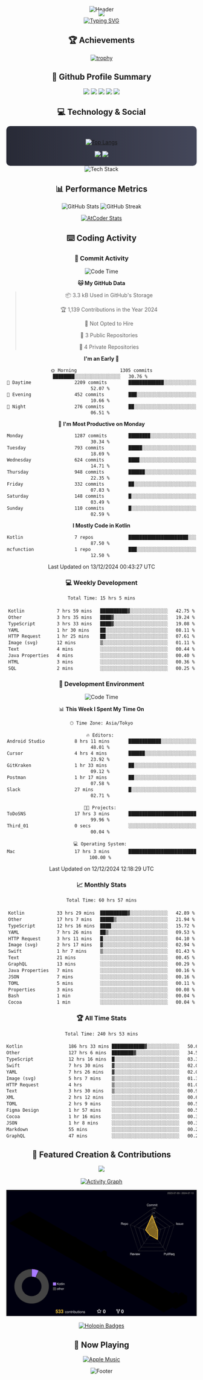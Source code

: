 <div align="center">
  
![Header](https://capsule-render.vercel.app/api?type=waving&color=gradient&customColorList=12&height=300&section=header&text=Welcome%20to%20Batapii's%20Universe&fontSize=50&animation=fadeIn&fontAlignY=40&desc=Android%20Developer%20|%20Kotlin%20LOVE%20)

<div style="margin-top: -20px;">
  <img src="https://readme-typing-svg.herokuapp.com/?lines=Crafting+Android+Experiences;Building+Tomorrow's+Apps+Today;Always+Learning,+Always+Growing&font=Fira%20Code&center=true&width=440&height=45&color=f75c7e&vCenter=true&size=22&pause=1000">
</div>

<a href="https://git.io/typing-svg">
  <img src="https://readme-typing-svg.demolab.com?font=Fira+Code&weight=600&size=28&duration=4000&pause=1000&center=true&vCenter=true&width=800&lines=Hey+there!+I'm+Batapii+%F0%9F%91%8B;Android+Developer+from+Japan+%F0%9F%87%AF%F0%9F%87%B5" alt="Typing SVG" />
</a>

## 🏆 Achievements

[![trophy](https://github-profile-trophy.vercel.app/?username=batapii&theme=onestar&no-frame=true&no-bg=true&column=8&rank=SECRET,SSS,SS,S,AAA,AA,A,B,C,?&margin-w=10&margin-h=10)](https://github.com/ryo-ma/github-profile-trophy)

## 🎯 Github Profile Summary

<div align="center">
  <img src="http://github-profile-summary-cards.vercel.app/api/cards/profile-details?username=batapii&theme=radical" />
  <img src="http://github-profile-summary-cards.vercel.app/api/cards/repos-per-language?username=batapii&theme=radical" />
  <img src="http://github-profile-summary-cards.vercel.app/api/cards/most-commit-language?username=batapii&theme=radical" />
  <img src="http://github-profile-summary-cards.vercel.app/api/cards/stats?username=batapii&theme=radical" />
  <img src="http://github-profile-summary-cards.vercel.app/api/cards/productive-time?username=batapii&theme=radical" />
</div>

## 💻 Technology & Social

<div align="center" style="background: linear-gradient(to right, #282A36, #44475A); padding: 20px; border-radius: 10px;">

[![Top Langs](https://github-readme-stats.vercel.app/api/top-langs/?username=batapii
)](https://github.com/anuraghazra/github-readme-stats)

<div style="margin-top: 15px">
<a href="https://github.com/batapii"><img src="https://img.shields.io/github/followers/batapii?style=for-the-badge&logo=github&label=Follow&color=ff6e96&labelColor=282A36"/></a>
<a href="https://twitter.com/batapii3939"><img src="https://img.shields.io/twitter/follow/batapii?style=for-the-badge&logo=twitter&color=1DA1F2&labelColor=282A36&label= Twitter"/></a>
</div>

</div>

<div align="center">
<img src="https://github-readme-tech-stack.vercel.app/api/cards?title=Tech+Stack&align=center&titleAlign=center&fontSize=20&lineHeight=10&lineCount=4&theme=github_dark&width=800&bg=%230D1117&badge=%23161B22&border=%2321262D&titleColor=%2358A6FF&line1=kotlin%2Ckotlin%2C0095D5%3Bandroid%2Candroid%2C00ff00%3Bjetpackcompose%2Cjetpack%2C4285F4%3B&line2=swift%2Cswift%2CFA7343%3Bfirebase%2Cfirebase%2CFFCA28%3Bgithub%2Cgithub%2C181717%3B&line3=typescript%2Ctypescript%2C3178C6%3Bgraphql%2Cgraphql%2CE10098%3Bsupabase%2Csupabase%2C3FCF8E%3B&line4=gradle%2Cgradle%2C02303A%3Bgitkraken%2Cgitkraken%2C179287%3Bpostman%2Cpostman%2CFF6C37%3B" alt="Tech Stack" />
</div>



## 📊 Performance Metrics

<div align="center">

![GitHub Stats](https://github-readme-stats.vercel.app/api?username=batapii&show_icons=true&theme=radical&hide_border=true&bg_color=0D1117)
![GitHub Streak](https://github-readme-streak-stats.herokuapp.com/?user=batapii&theme=radical&hide_border=true&background=0D1117)

[![AtCoder Stats](https://atcoder-readme-stats.vercel.app/stats/batapii3939?theme=dark&show_history=5&width=495)](https://github.com/iwbc-mzk/atcoder-readme-stats)

</div>

## ⌨️ Coding Activity

### 🌟 Commit Activity
<!--START_SECTION:commit-stats-->
![Code Time](http://img.shields.io/badge/Code%20Time-374%20hrs%2031%20mins-blue)

**🐱 My GitHub Data** 

> 📦 3.3 kB Used in GitHub's Storage 
 > 
> 🏆 1,139 Contributions in the Year 2024
 > 
> 🚫 Not Opted to Hire
 > 
> 📜 3 Public Repositories 
 > 
> 🔑 4 Private Repositories 
 > 
**I'm an Early 🐤** 

```text
🌞 Morning                1305 commits        ████████░░░░░░░░░░░░░░░░░   30.76 % 
🌆 Daytime                2209 commits        █████████████░░░░░░░░░░░░   52.07 % 
🌃 Evening                452 commits         ███░░░░░░░░░░░░░░░░░░░░░░   10.66 % 
🌙 Night                  276 commits         ██░░░░░░░░░░░░░░░░░░░░░░░   06.51 % 
```
📅 **I'm Most Productive on Monday** 

```text
Monday                   1287 commits        ████████░░░░░░░░░░░░░░░░░   30.34 % 
Tuesday                  793 commits         █████░░░░░░░░░░░░░░░░░░░░   18.69 % 
Wednesday                624 commits         ████░░░░░░░░░░░░░░░░░░░░░   14.71 % 
Thursday                 948 commits         ██████░░░░░░░░░░░░░░░░░░░   22.35 % 
Friday                   332 commits         ██░░░░░░░░░░░░░░░░░░░░░░░   07.83 % 
Saturday                 148 commits         █░░░░░░░░░░░░░░░░░░░░░░░░   03.49 % 
Sunday                   110 commits         █░░░░░░░░░░░░░░░░░░░░░░░░   02.59 % 
```


**I Mostly Code in Kotlin** 

```text
Kotlin                   7 repos             ██████████████████████░░░   87.50 % 
mcfunction               1 repo              ███░░░░░░░░░░░░░░░░░░░░░░   12.50 % 
```




 Last Updated on 13/12/2024 00:43:27 UTC
<!--END_SECTION:commit-stats-->

### 💻 Weekly Development
<!--START_SECTION:wakatime-->

```txt
Total Time: 15 hrs 5 mins

Kotlin            7 hrs 59 mins   ██████████▓░░░░░░░░░░░░░░   42.75 %
Other             3 hrs 35 mins   ████▓░░░░░░░░░░░░░░░░░░░░   19.24 %
TypeScript        3 hrs 33 mins   ████▓░░░░░░░░░░░░░░░░░░░░   19.08 %
YAML              1 hr 30 mins    ██░░░░░░░░░░░░░░░░░░░░░░░   08.11 %
HTTP Request      1 hr 25 mins    ██░░░░░░░░░░░░░░░░░░░░░░░   07.61 %
Image (svg)       12 mins         ▒░░░░░░░░░░░░░░░░░░░░░░░░   01.11 %
Text              4 mins          ░░░░░░░░░░░░░░░░░░░░░░░░░   00.44 %
Java Properties   4 mins          ░░░░░░░░░░░░░░░░░░░░░░░░░   00.40 %
HTML              3 mins          ░░░░░░░░░░░░░░░░░░░░░░░░░   00.36 %
SQL               2 mins          ░░░░░░░░░░░░░░░░░░░░░░░░░   00.25 %
```

<!--END_SECTION:wakatime-->

### 🔨 Development Environment
<!--START_SECTION:dev-stats-->
![Code Time](http://img.shields.io/badge/Code%20Time-374%20hrs%2031%20mins-blue)

📊 **This Week I Spent My Time On** 

```text
🕑︎ Time Zone: Asia/Tokyo

🔥 Editors: 
Android Studio           8 hrs 11 mins       ████████████░░░░░░░░░░░░░   48.01 % 
Cursor                   4 hrs 4 mins        ██████░░░░░░░░░░░░░░░░░░░   23.92 % 
GitKraken                1 hr 33 mins        ██░░░░░░░░░░░░░░░░░░░░░░░   09.12 % 
Postman                  1 hr 17 mins        ██░░░░░░░░░░░░░░░░░░░░░░░   07.58 % 
Slack                    27 mins             █░░░░░░░░░░░░░░░░░░░░░░░░   02.71 % 

🐱‍💻 Projects: 
ToDoSNS                  17 hrs 3 mins       █████████████████████████   99.96 % 
Third_01                 0 secs              ░░░░░░░░░░░░░░░░░░░░░░░░░   00.04 % 

💻 Operating System: 
Mac                      17 hrs 3 mins       █████████████████████████   100.00 % 
```


 Last Updated on 12/12/2024 12:18:29 UTC
<!--END_SECTION:dev-stats-->

### 📈 Monthly Stats
<!--START_SECTION:wakamonth-->

```txt
Total Time: 60 hrs 57 mins

Kotlin            33 hrs 29 mins  ██████████▓░░░░░░░░░░░░░░   42.89 %
Other             17 hrs 7 mins   █████▒░░░░░░░░░░░░░░░░░░░   21.94 %
TypeScript        12 hrs 16 mins  ████░░░░░░░░░░░░░░░░░░░░░   15.72 %
YAML              7 hrs 26 mins   ██▒░░░░░░░░░░░░░░░░░░░░░░   09.53 %
HTTP Request      3 hrs 11 mins   █░░░░░░░░░░░░░░░░░░░░░░░░   04.10 %
Image (svg)       2 hrs 17 mins   ▓░░░░░░░░░░░░░░░░░░░░░░░░   02.94 %
Swift             1 hr 7 mins     ▒░░░░░░░░░░░░░░░░░░░░░░░░   01.43 %
Text              21 mins         ░░░░░░░░░░░░░░░░░░░░░░░░░   00.45 %
GraphQL           13 mins         ░░░░░░░░░░░░░░░░░░░░░░░░░   00.29 %
Java Properties   7 mins          ░░░░░░░░░░░░░░░░░░░░░░░░░   00.16 %
JSON              7 mins          ░░░░░░░░░░░░░░░░░░░░░░░░░   00.16 %
TOML              5 mins          ░░░░░░░░░░░░░░░░░░░░░░░░░   00.11 %
Properties        3 mins          ░░░░░░░░░░░░░░░░░░░░░░░░░   00.08 %
Bash              1 min           ░░░░░░░░░░░░░░░░░░░░░░░░░   00.04 %
Cocoa             1 min           ░░░░░░░░░░░░░░░░░░░░░░░░░   00.04 %
```

<!--END_SECTION:wakamonth-->

### 🏆 All Time Stats
<!--START_SECTION:wakaalltime-->

```txt
Total Time: 240 hrs 53 mins

Kotlin                 186 hrs 33 mins ████████████▓░░░░░░░░░░░░   50.69 %
Other                  127 hrs 6 mins  ████████▓░░░░░░░░░░░░░░░░   34.54 %
TypeScript             12 hrs 16 mins  █░░░░░░░░░░░░░░░░░░░░░░░░   03.34 %
Swift                  7 hrs 30 mins   ▓░░░░░░░░░░░░░░░░░░░░░░░░   02.04 %
YAML                   7 hrs 26 mins   ▓░░░░░░░░░░░░░░░░░░░░░░░░   02.02 %
Image (svg)            5 hrs 7 mins    ▒░░░░░░░░░░░░░░░░░░░░░░░░   01.39 %
HTTP Request           4 hrs           ▒░░░░░░░░░░░░░░░░░░░░░░░░   01.09 %
Text                   3 hrs 30 mins   ▒░░░░░░░░░░░░░░░░░░░░░░░░   00.96 %
XML                    2 hrs 12 mins   ░░░░░░░░░░░░░░░░░░░░░░░░░   00.60 %
TOML                   2 hrs 9 mins    ░░░░░░░░░░░░░░░░░░░░░░░░░   00.59 %
Figma Design           1 hr 57 mins    ░░░░░░░░░░░░░░░░░░░░░░░░░   00.53 %
Cocoa                  1 hr 16 mins    ░░░░░░░░░░░░░░░░░░░░░░░░░   00.35 %
JSON                   1 hr 8 mins     ░░░░░░░░░░░░░░░░░░░░░░░░░   00.31 %
Markdown               55 mins         ░░░░░░░░░░░░░░░░░░░░░░░░░   00.25 %
GraphQL                47 mins         ░░░░░░░░░░░░░░░░░░░░░░░░░   00.21 %
```

<!--END_SECTION:wakaalltime-->


## 🌟 Featured Creation & Contributions

<div align="center">
  <a href="https://github.com/batapii/ToDoSNS">
    <img src="https://github-readme-stats.vercel.app/api/pin/?username=batapii&repo=ToDoSNS&theme=radical&hide_border=true&bg_color=0D1117" />
  </a>

[![Activity Graph](https://github-readme-activity-graph.vercel.app/graph?username=batapii&custom_title=Contribution%20Graph&hide_border=true&theme=radical&bg_color=0D1117)](https://github.com/ashutosh00710/github-readme-activity-graph)

![3D Contrib](./profile-3d-contrib/profile-night-rainbow.svg)

[![Holopin Badges](https://holopin.me/batapii)](https://holopin.io/@batapii)

</div>

## 🎵 Now Playing

<div align="center">
  
[![Apple Music](https://music-profile.rayriffy.com/theme/dark.svg?uid=001005.6598667d2ffd4a10a4f429edd0ba24c4.1156)](https://github.com/rayriffy/apple-music-github-profile)

</div>

![Footer](https://capsule-render.vercel.app/api?type=waving&color=gradient&customColorList=12&height=100&section=footer)

</div>
